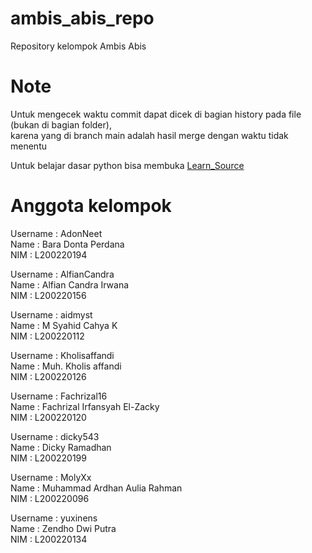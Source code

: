# ambis_abis_repo
Repository kelompok Ambis Abis  

# Note  
Untuk mengecek waktu commit dapat dicek di bagian history pada file (bukan di bagian folder),  
karena yang di branch main adalah hasil merge dengan waktu tidak menentu  

Untuk belajar dasar python bisa membuka [Learn_Source](https://github.com/AdonNeet/ambis_abis_repo/tree/main/Learn_Source)


# Anggota kelompok  
Username  : AdonNeet  
Name      : Bara Donta Perdana  
NIM       : L200220194  
  
Username  : AlfianCandra  
Name      : Alfian Candra Irwana  
NIM       : L200220156  
  
Username  : aidmyst  
Name      : M Syahid Cahya K  
NIM       : L200220112  
  
Username  : Kholisaffandi  
Name      : Muh. Kholis affandi  
NIM       : L200220126  
  
Username  : Fachrizal16  
Name      : Fachrizal Irfansyah El-Zacky  
NIM       : L200220120  
  
Username  : dicky543  
Name      : Dicky Ramadhan  
NIM       : L200220199  
  
Username  : MolyXx  
Name      : Muhammad Ardhan Aulia Rahman  
NIM       : L200220096  
  
Username  : yuxinens  
Name      : Zendho Dwi Putra  
NIM       : L200220134  
  
